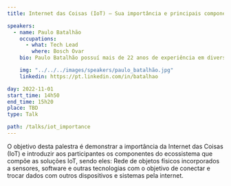 ```yaml
---
title: Internet das Coisas (IoT) – Sua importância e principais componentes tecnológicos

speakers:
  - name: Paulo Batalhão
    occupations:
      - what: Tech Lead
        where: Bosch Ovar
    bio: Paulo Batalhão possuí mais de 22 anos de experiência em diversas áreas da tecnologia da informação, sendo grande parte como engenheiro de software. Atualmente é Tech Lead na Bosch Ovar em uma equipa backend que trabalha na integração dos chamados “voice services” (Alexa/Google) com os dispositivos de casa inteligente Bosch.

    img: "../../../images/speakers/paulo_batalhão.jpg"
    linkedin: https://pt.linkedin.com/in/batalhao

day: 2022-11-01
start_time: 14h50
end_time: 15h20
place: TBD
type: Talk

path: /talks/iot_importance
---
```


O objetivo desta palestra é demonstrar a importância da Internet das Coisas (IoT) e introduzir aos participantes os componentes do ecossistema que compõe as soluções IoT, sendo eles: Rede de objetos físicos incorporados a sensores, software e outras tecnologias com o objetivo de conectar e trocar dados com outros dispositivos e sistemas pela internet.
